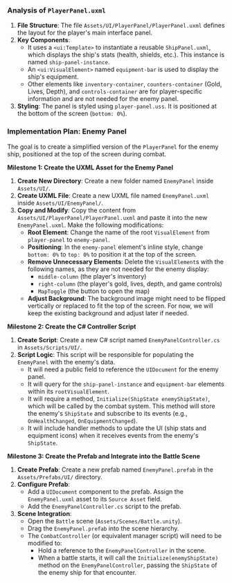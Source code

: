 ### **Analysis of `PlayerPanel.uxml`**

1.  **File Structure**: The file `Assets/UI/PlayerPanel/PlayerPanel.uxml` defines the layout for the player's main interface panel.
2.  **Key Components**:
    *   It uses a `<ui:Template>` to instantiate a reusable `ShipPanel.uxml`, which displays the ship's stats (health, shields, etc.). This instance is named `ship-panel-instance`.
    *   An `<ui:VisualElement>` named `equipment-bar` is used to display the ship's equipment.
    *   Other elements like `inventory-container`, `counters-container` (Gold, Lives, Depth), and `controls-container` are for player-specific information and are not needed for the enemy panel.
3.  **Styling**: The panel is styled using `player-panel.uss`. It is positioned at the bottom of the screen (`bottom: 0%`).

### **Implementation Plan: Enemy Panel**

The goal is to create a simplified version of the `PlayerPanel` for the enemy ship, positioned at the top of the screen during combat.

**Milestone 1: Create the UXML Asset for the Enemy Panel**

1.  **Create New Directory**: Create a new folder named `EnemyPanel` inside `Assets/UI/`.
2.  **Create UXML File**: Create a new UXML file named `EnemyPanel.uxml` inside `Assets/UI/EnemyPanel/`.
3.  **Copy and Modify**: Copy the content from `Assets/UI/PlayerPanel/PlayerPanel.uxml` and paste it into the new `EnemyPanel.uxml`. Make the following modifications:
    *   **Root Element**: Change the name of the root `VisualElement` from `player-panel` to `enemy-panel`.
    *   **Positioning**: In the `enemy-panel` element's inline style, change `bottom: 0%` to `top: 0%` to position it at the top of the screen.
    *   **Remove Unnecessary Elements**: Delete the `VisualElement`s with the following names, as they are not needed for the enemy display:
        *   `middle-column` (the player's inventory)
        *   `right-column` (the player's gold, lives, depth, and game controls)
        *   `MapToggle` (the button to open the map)
    *   **Adjust Background**: The background image might need to be flipped vertically or replaced to fit the top of the screen. For now, we will keep the existing background and adjust later if needed.

**Milestone 2: Create the C# Controller Script**

1.  **Create Script**: Create a new C# script named `EnemyPanelController.cs` in `Assets/Scripts/UI/`.
2.  **Script Logic**: This script will be responsible for populating the `EnemyPanel` with the enemy's data.
    *   It will need a public field to reference the `UIDocument` for the enemy panel.
    *   It will query for the `ship-panel-instance` and `equipment-bar` elements within its `rootVisualElement`.
    *   It will require a method, `Initialize(ShipState enemyShipState)`, which will be called by the combat system. This method will store the enemy's `ShipState` and subscribe to its events (e.g., `OnHealthChanged`, `OnEquipmentChanged`).
    *   It will include handler methods to update the UI (ship stats and equipment icons) when it receives events from the enemy's `ShipState`.

**Milestone 3: Create the Prefab and Integrate into the Battle Scene**

1.  **Create Prefab**: Create a new prefab named `EnemyPanel.prefab` in the `Assets/Prefabs/UI/` directory.
2.  **Configure Prefab**:
    *   Add a `UIDocument` component to the prefab. Assign the `EnemyPanel.uxml` asset to its `Source Asset` field.
    *   Add the `EnemyPanelController.cs` script to the prefab.
3.  **Scene Integration**:
    *   Open the `Battle` scene (`Assets/Scenes/Battle.unity`).
    *   Drag the `EnemyPanel.prefab` into the scene hierarchy.
    *   The `CombatController` (or equivalent manager script) will need to be modified to:
        *   Hold a reference to the `EnemyPanelController` in the scene.
        *   When a battle starts, it will call the `Initialize(enemyShipState)` method on the `EnemyPanelController`, passing the `ShipState` of the enemy ship for that encounter.
